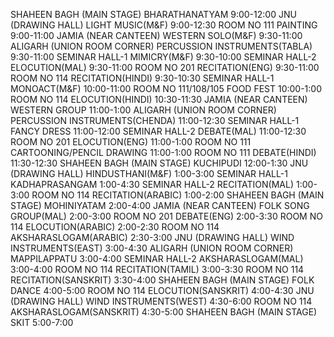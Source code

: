 SHAHEEN BAGH (MAIN STAGE)
BHARATHANATYAM 9:00-12:00
JNU (DRAWING HALL)
LIGHT MUSIC(M&F) 9:00-12:30
ROOM NO 111
PAINTING 9:00-11:00
JAMIA (NEAR CANTEEN)
WESTERN SOLO(M&F) 9:30-11:00
ALIGARH (UNION ROOM CORNER)
PERCUSSION INSTRUMENTS(TABLA) 9:30-11:00
SEMINAR HALL-1
MIMICRY(M&F) 9:30-10:00
SEMINAR HALL-2
ELOCUTION(MAL) 9:30-11:00
ROOM NO 201
RECITATION(ENG) 9:30-11:00
ROOM NO 114
RECITATION(HINDI) 9:30-10:30
SEMINAR HALL-1
MONOACT(M&F) 10:00-11:00
ROOM NO 111/108/105
FOOD FEST 10:00-1:00
ROOM NO 114
ELOCUTION(HINDI) 10:30-11:30
JAMIA (NEAR CANTEEN)
WESTERN GROUP 11:00-1:00
ALIGARH (UNION ROOM CORNER)
PERCUSSION INSTRUMENTS(CHENDA) 11:00-12:30
SEMINAR HALL-1
FANCY DRESS 11:00-12:00
SEMINAR HALL-2
DEBATE(MAL) 11:00-12:30
ROOM NO 201
ELOCUTION(ENG) 11:00-1:00
ROOM NO 111
CARTOONING/PENCIL DRAWING 11:00-1:00
ROOM NO 111
DEBATE(HINDI) 11:30-12:30
SHAHEEN BAGH (MAIN STAGE)
KUCHIPUDI 12:00-1:30
JNU (DRAWING HALL)
HINDUSTHANI(M&F) 1:00-3:00
SEMINAR HALL-1
KADHAPRASANGAM 1:00-4:30
SEMINAR HALL-2
RECITATION(MAL) 1:00-3:00
ROOM NO 114
RECITATION(ARABIC) 1:00-2:00
SHAHEEN BAGH (MAIN STAGE)
MOHINIYATAM 2:00-4:00
JAMIA (NEAR CANTEEN)
FOLK SONG GROUP(MAL) 2:00-3:00
ROOM NO 201
DEBATE(ENG) 2:00-3:30
ROOM NO 114
ELOCUTION(ARABIC) 2:00-2:30
ROOM NO 114
AKSHARASLOGAM(ARABIC) 2:30-3:00
JNU (DRAWING HALL)
WIND INSTRUMENTS(EAST) 3:00-4:30
ALIGARH (UNION ROOM CORNER)
MAPPILAPPATU 3:00-4:00
SEMINAR HALL-2
AKSHARASLOGAM(MAL) 3:00-4:00
ROOM NO 114
RECITATION(TAMIL) 3:00-3:30
ROOM NO 114
RECITATION(SANSKRIT) 3:30-4:00
SHAHEEN BAGH (MAIN STAGE)
FOLK DANCE 4:00-5:00
ROOM NO 114
ELOCUTION(SANSKRIT) 4:00-4:30
JNU (DRAWING HALL)
WIND INSTRUMENTS(WEST) 4:30-6:00
ROOM NO 114
AKSHARASLOGAM(SANSKRIT) 4:30-5:00
SHAHEEN BAGH (MAIN STAGE)
SKIT 5:00-7:00